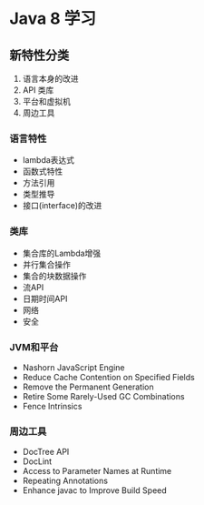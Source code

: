 # Java 8 学习
##  新特性分类
1. 语言本身的改进
2. API 类库  
3. 平台和虚拟机
4. 周边工具

### 语言特性
-  lambda表达式
- 函数式特性
-  方法引用
- 类型推导
- 接口(interface)的改进

### 类库
- 集合库的Lambda增强
- 并行集合操作
- 集合的块数据操作
- 流API
- 日期时间API
- 网络
- 安全

### JVM和平台
-  Nashorn JavaScript Engine
-  Reduce Cache Contention on Specified Fields
-  Remove the Permanent Generation
-  Retire Some Rarely-Used GC Combinations
-  Fence Intrinsics

### 周边工具
- DocTree API 
-  DocLint
- Access to Parameter Names at Runtime
- Repeating Annotations
- Enhance javac to Improve Build Speed
